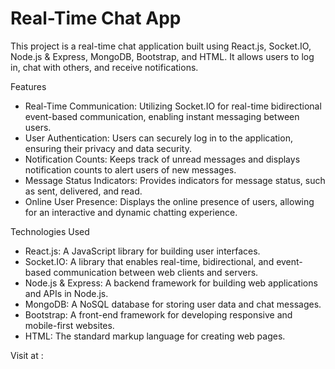 # Real-Time Chat App

This project is a real-time chat application built using React.js, Socket.IO, Node.js & Express, MongoDB, Bootstrap, and HTML.
It allows users to log in, chat with others, and receive notifications.

Features

- Real-Time Communication: Utilizing Socket.IO for real-time bidirectional event-based communication, enabling instant messaging between users.
- User Authentication: Users can securely log in to the application, ensuring their privacy and data security.
- Notification Counts: Keeps track of unread messages and displays notification counts to alert users of new messages.
- Message Status Indicators: Provides indicators for message status, such as sent, delivered, and read.
- Online User Presence: Displays the online presence of users, allowing for an interactive and dynamic chatting experience.

Technologies Used

- React.js: A JavaScript library for building user interfaces.
- Socket.IO: A library that enables real-time, bidirectional, and event-based communication between web clients and servers.
- Node.js & Express: A backend framework for building web applications and APIs in Node.js.
- MongoDB: A NoSQL database for storing user data and chat messages.
- Bootstrap: A front-end framework for developing responsive and mobile-first websites.
- HTML: The standard markup language for creating web pages.

Visit at :
